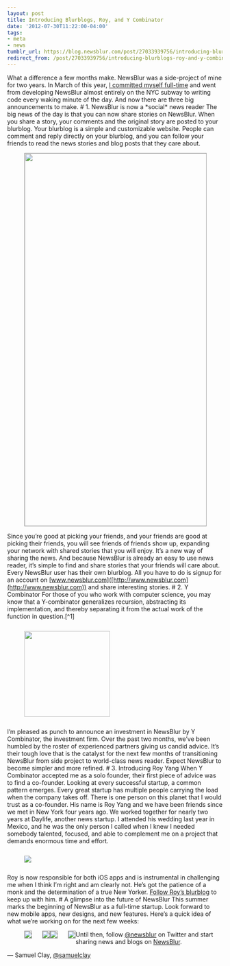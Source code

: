 ```yaml
---
layout: post
title: Introducing Blurblogs, Roy, and Y Combinator
date: '2012-07-30T11:22:00-04:00'
tags:
- meta
- news
tumblr_url: https://blog.newsblur.com/post/27033939756/introducing-blurblogs-roy-and-y-combinator
redirect_from: /post/27033939756/introducing-blurblogs-roy-and-y-combinator
---
```

What a difference a few months make. NewsBlur was a side-project of mine for two years. In March of this year, [I committed myself full-time]([http://blog.newsblur.com/2021/06/21/2012-03-01-going-full-time.html](http://blog.newsblur.com/2021/06/21/2012-03-01-going-full-time.html)) and went from developing NewsBlur almost entirely on the NYC subway to writing code every waking minute of the day. And now there are three big announcements to make. # 1. NewsBlur is now a \*social\* news reader The big news of the day is that you can now share stories on NewsBlur. When you share a story, your comments and the original story are posted to your blurblog. Your blurblog is a simple and customizable website. People can comment and reply directly on your blurblog, and you can follow your friends to read the news stories and blog posts that they care about.<figure class="tmblr-full" data-orig-height="869" data-orig-width="600" data-orig-src="http://f.cl.ly/items/3e1r202n3I232M473J2b/blurblog%20screenshot.png"><img src="https://64.media.tumblr.com/e6e0622f0090d294ad1e790b0fc3049a/c3a0661d97716fb7-f7/s540x810/5cf1f20ec34b032be184d0092a71e466769381fe.png" style="margin: 0 auto;width: 600px; height: 869px; border: 1px solid #A0A0A0" data-orig-height="869" data-orig-width="600" data-orig-src="http://f.cl.ly/items/3e1r202n3I232M473J2b/blurblog%20screenshot.png"></figure>Since you’re good at picking your friends, and your friends are good at picking their friends, you will see friends of friends show up, expanding your network with shared stories that you will enjoy. It’s a new way of sharing the news. And because NewsBlur is already an easy to use news reader, it’s simple to find and share stories that your friends will care about. Every NewsBlur user has their own blurblog. All you have to do is signup for an account on [www.newsblur.com]([http://www.newsblur.com](http://www.newsblur.com)) and share interesting stories. # 2. Y Combinator For those of you who work with computer science, you may know that a Y-combinator generalizes recursion, abstracting its implementation, and thereby separating it from the actual work of the function in question.[^1] [<figure class="tmblr-full" data-orig-height="81" data-orig-width="500"><img src="https://64.media.tumblr.com/97d36e865086575a3b131e7ec928534e/c3a0661d97716fb7-14/s540x810/172c7f8b8367a623b61a3f26e3d95ff5214b5e2c.png" style="margin: 12px auto;width: 200px;border: none" data-orig-height="81" data-orig-width="500"></figure>](http://www.ycombinator.com)I’m pleased as punch to announce an investment in NewsBlur by Y Combinator, the investment firm. Over the past two months, we’ve been humbled by the roster of experienced partners giving us candid advice. It’s their tough love that is the catalyst for the next few months of transitioning NewsBlur from side project to world-class news reader. Expect NewsBlur to become simpler and more refined. # 3. Introducing Roy Yang When Y Combinator accepted me as a solo founder, their first piece of advice was to find a co-founder. Looking at every successful startup, a common pattern emerges. Every great startup has multiple people carrying the load when the company takes off. There is one person on this planet that I would trust as a co-founder. His name is Roy Yang and we have been friends since we met in New York four years ago. We worked together for nearly two years at Daylife, another news startup. I attended his wedding last year in Mexico, and he was the only person I called when I knew I needed somebody talented, focused, and able to complement me on a project that demands enormous time and effort.[<figure class="tmblr-full" data-orig-height="334" data-orig-width="500"><img src="https://64.media.tumblr.com/88d3942183371de8e848da2416f28e29/c3a0661d97716fb7-c9/s540x810/028ee543cc6fd18a9daff3b46fbaaf1408994f25.jpg" style="margin: 12px auto;border: none" data-orig-height="334" data-orig-width="500"></figure>](http://roy.newsblur.com)Roy is now responsible for both iOS apps and is instrumental in challenging me when I think I’m right and am clearly not. He’s got the patience of a monk and the determination of a true New Yorker. [Follow Roy’s blurblog]([http://roy.newsblur.com](http://roy.newsblur.com)) to keep up with him. # A glimpse into the future of NewsBlur This summer marks the beginning of NewsBlur as a full-time startup. Look forward to new mobile apps, new designs, and new features. Here’s a quick idea of what we’re working on for the next few weeks:

<figure data-orig-height="216" data-orig-width="284"><img src="https://64.media.tumblr.com/976b01805af2f28072b5fda19b03553e/c3a0661d97716fb7-2e/s540x810/3d07b12c76cc63bfcb21cee6d866c27dacd129f0.png" style="clear: none; float: left;margin: 0 24px 24px 0;border: 1px solid #A0A0A0;" data-orig-height="216" data-orig-width="284"></figure><figure data-orig-height="216" data-orig-width="284"><img src="https://64.media.tumblr.com/62efdc1b56ca49a5df863ae0ff79b9af/c3a0661d97716fb7-89/s540x810/1b25ff57ad8c97ee62d3d0f621fde66005f5ffc1.png" style="clear: none; float: left;margin: 0 0 24px 0;border: 1px solid #A0A0A0;" data-orig-height="216" data-orig-width="284"></figure><figure data-orig-height="216" data-orig-width="284"><img src="https://64.media.tumblr.com/aa7923057b5317a73d25d587f52b1a9b/c3a0661d97716fb7-74/s540x810/d09e1cbe95c3915f99a9b7b4e29e73c63fda0f4e.png" style="clear: none; float: left;margin: 0 24px 24px 0;border: 1px solid #A0A0A0;" data-orig-height="216" data-orig-width="284"></figure><figure data-orig-height="216" data-orig-width="284"><img src="https://64.media.tumblr.com/430031fdbde97cfda01b197653885cd6/c3a0661d97716fb7-98/s540x810/97b2fb0e47f2b1cf3a1a69ad3dd6aebae0ec4c2d.png" style="clear: none; float: left;margin: 0 0 24px 0;border: 1px solid #A0A0A0;" data-orig-height="216" data-orig-width="284"></figure>

Until then, follow [@newsblur](http://twitter.com/newsblur) on Twitter and start sharing news and blogs on [NewsBlur](http://www.newsblur.com).

— Samuel Clay, [@samuelclay](http://twitter.com/samuelclay)

